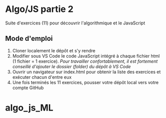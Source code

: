 # Algo/JS partie 2

Suite d'exercices (11) pour découvrir l'algorithmique et le JavaScript

## Mode d'emploi

1. Cloner localement le dépôt et s'y rendre
2. Modifier sous VS Code le code JavaScript intégré à chaque fichier html (1 fichier = 1 exercice).
   *Pour travailler confortablement, il est fortement conseillé d'ajouter le dossier (folder) du dépôt à VS Code*
4. Ouvrir un navigateur sur index.html pour obtenir la liste des exercices et exécuter chacun d'entre eux
5. Une fois terminés les 11 exercices, pousser votre dépôt local vers votre compte GitHub

# algo_js_ML
